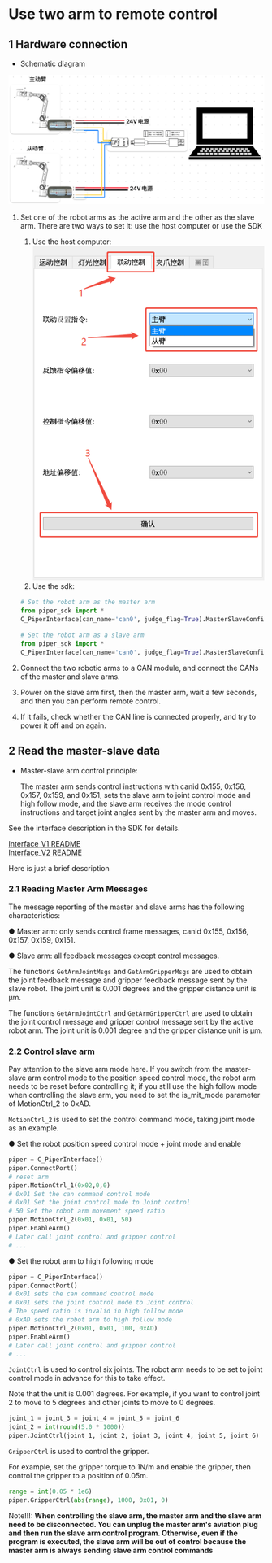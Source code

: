# Use two arm to remote control

## 1 Hardware connection

- Schematic diagram

![ ](../asserts/pictures/wire_connection.PNG)

1. Set one of the robot arms as the active arm and the other as the slave arm. There are two ways to set it: use the host computer or use the SDK
   1. Use the host computer:
    ![ ](./pictures/host_computer_set_ms.png)
   2. Use the sdk:

    ```python
    # Set the robot arm as the master arm
    from piper_sdk import *
    C_PiperInterface(can_name='can0', judge_flag=True).MasterSlaveConfig(0xFA, 0, 0, 0)
    ```

    ```python
    # Set the robot arm as a slave arm
    from piper_sdk import *
    C_PiperInterface(can_name='can0', judge_flag=True).MasterSlaveConfig(0xFC, 0, 0, 0)
    ```

2. Connect the two robotic arms to a CAN module, and connect the CANs of the master and slave arms.
3. Power on the slave arm first, then the master arm, wait a few seconds, and then you can perform remote control.
4. If it fails, check whether the CAN line is connected properly, and try to power it off and on again.

## 2 Read the master-slave data

- Master-slave arm control principle:

  The master arm sends control instructions with canid 0x155, 0x156, 0x157, 0x159, and 0x151, sets the slave arm to joint control mode and high follow mode, and the slave arm receives the mode control instructions and target joint angles sent by the master arm and moves.

See the interface description in the SDK for details.

[Interface_V1 README](./V1/INTERFACE_V1.MD) <br> [Interface_V2 README](./V2/INTERFACE_V2.MD)

Here is just a brief description

### 2.1 Reading Master Arm Messages

The message reporting of the master and slave arms has the following characteristics:

● Master arm: only sends control frame messages, canid 0x155, 0x156, 0x157, 0x159, 0x151.

● Slave arm: all feedback messages except control messages.

The functions `GetArmJointMsgs` and `GetArmGripperMsgs` are used to obtain the joint feedback message and gripper feedback message sent by the slave robot. The joint unit is 0.001 degrees and the gripper distance unit is µm.

The functions `GetArmJointCtrl` and `GetArmGripperCtrl` are used to obtain the joint control message and gripper control message sent by the active robot arm. The joint unit is 0.001 degree and the gripper distance unit is µm.

### 2.2 Control slave arm

Pay attention to the slave arm mode here. If you switch from the master-slave arm control mode to the position speed control mode, the robot arm needs to be reset before controlling it; if you still use the high follow mode when controlling the slave arm, you need to set the is_mit_mode parameter of MotionCtrl_2 to 0xAD.

`MotionCtrl_2` is used to set the control command mode, taking joint mode as an example.

● Set the robot position speed control mode + joint mode and enable

```python
piper = C_PiperInterface()
piper.ConnectPort()
# reset arm
piper.MotionCtrl_1(0x02,0,0)
# 0x01 Set the can command control mode
# 0x01 Set the joint control mode to Joint control
# 50 Set the robot arm movement speed ratio
piper.MotionCtrl_2(0x01, 0x01, 50)
piper.EnableArm()
# Later call joint control and gripper control
# ...
```

● Set the robot arm to high following mode

```python
piper = C_PiperInterface()
piper.ConnectPort()
# 0x01 sets the can command control mode
# 0x01 sets the joint control mode to Joint control
# The speed ratio is invalid in high follow mode
# 0xAD sets the robot arm to high follow mode
piper.MotionCtrl_2(0x01, 0x01, 100, 0xAD)
piper.EnableArm()
# Later call joint control and gripper control
# ...
```

`JointCtrl` is used to control six joints. The robot arm needs to be set to joint control mode in advance for this to take effect.

Note that the unit is 0.001 degrees. For example, if you want to control joint 2 to move to 5 degrees and other joints to move to 0 degrees.

```python
joint_1 = joint_3 = joint_4 = joint_5 = joint_6
joint_2 = int(round(5.0 * 1000))
piper.JointCtrl(joint_1, joint_2, joint_3, joint_4, joint_5, joint_6)
```

`GripperCtrl` is used to control the gripper.

For example, set the gripper torque to 1N/m and enable the gripper, then control the gripper to a position of 0.05m.

```python
range = int(0.05 * 1e6)
piper.GripperCtrl(abs(range), 1000, 0x01, 0)
```

Note!!!: **When controlling the slave arm, the master arm and the slave arm need to be disconnected. You can unplug the master arm's aviation plug and then run the slave arm control program. Otherwise, even if the program is executed, the slave arm will be out of control because the master arm is always sending slave arm control commands**
